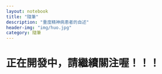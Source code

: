 ```yaml
---
layout: notebook
title: "隨筆"
description: "重度精神病患者的自述"
header-img: "img/huo.jpg"
category: 隨筆
---
```

# 正在開發中，請繼續關注喔！！！